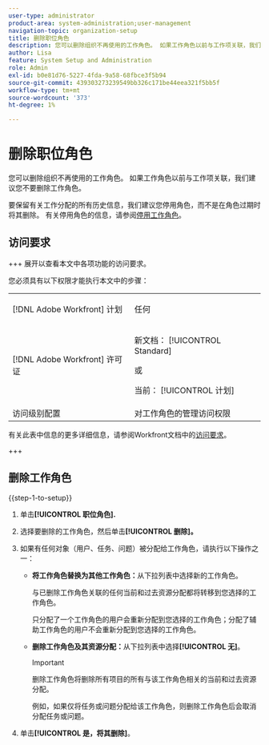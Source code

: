 ```yaml
---
user-type: administrator
product-area: system-administration;user-management
navigation-topic: organization-setup
title: 删除职位角色
description: 您可以删除组织不再使用的工作角色。 如果工作角色以前与工作项关联，我们建议您不要删除工作角色。 要保留有关工作分配的所有历史信息，我们建议您停用角色，而不是在角色过期时将其删除。 有关停用角色的信息，请参阅停用工作角色。
author: Lisa
feature: System Setup and Administration
role: Admin
exl-id: b0e81d76-5227-4fda-9a58-68fbce3f5b94
source-git-commit: 439303273239549bb326c171be44eea321f5bb5f
workflow-type: tm+mt
source-wordcount: '373'
ht-degree: 1%

---
```


# 删除职位角色

您可以删除组织不再使用的工作角色。 如果工作角色以前与工作项关联，我们建议您不要删除工作角色。

要保留有关工作分配的所有历史信息，我们建议您停用角色，而不是在角色过期时将其删除。 有关停用角色的信息，请参阅[停用工作角色](../../../administration-and-setup/set-up-workfront/organizational-setup/deactivate-job-roles.md)。

## 访问要求

+++ 展开以查看本文中各项功能的访问要求。

您必须具有以下权限才能执行本文中的步骤：

<table style="table-layout:auto"> 
 <col> 
 <col> 
 <tbody> 
  <tr> 
   <td role="rowheader">[!DNL Adobe Workfront] 计划</td> 
   <td> <p>任何 </p> </td> 
  </tr> 
  <tr> 
   <td role="rowheader">[!DNL Adobe Workfront] 许可证</td> 
   <td>
   <p>新文档： [!UICONTROL Standard]</p>
   <p>或</p>
   <p>当前： [!UICONTROL 计划]</p></td> 
  </tr> 
  <tr> 
   <td role="rowheader">访问级别配置</td> 
   <td>对工作角色的管理访问权限</td> 
  </tr> 
 </tbody> 
</table>

有关此表中信息的更多详细信息，请参阅Workfront文档中的[访问要求](/help/quicksilver/administration-and-setup/add-users/access-levels-and-object-permissions/access-level-requirements-in-documentation.md)。

+++

## 删除工作角色

<!--
<p data-mc-conditions="QuicksilverOrClassic.Draft mode">(NOTE: this moved from create and manage job roles)</p>
-->

{{step-1-to-setup}}

1. 单击&#x200B;**[!UICONTROL 职位角色].**
1. 选择要删除的工作角色，然后单击&#x200B;**[!UICONTROL 删除]。**
1. 如果有任何对象（用户、任务、问题）被分配给工作角色，请执行以下操作之一：

   * **将工作角色替换为其他工作角色：**&#x200B;从下拉列表中选择新的工作角色。

     与已删除工作角色关联的任何当前和过去资源分配都将转移到您选择的工作角色。

     只分配了一个工作角色的用户会重新分配到您选择的工作角色；分配了辅助工作角色的用户不会重新分配到您选择的工作角色。

   * **删除工作角色及其资源分配：**&#x200B;从下拉列表中选择&#x200B;**[!UICONTROL 无]**。

     >[!IMPORTANT]
     >
     >删除工作角色将删除所有项目的所有与该工作角色相关的当前和过去资源分配。

     例&#x200B;如，如果仅将任务或问题分配给该工作角色，则删除工作角色后会取消分配任务或问题。

1. 单击&#x200B;**[!UICONTROL 是，将其删除]**。
